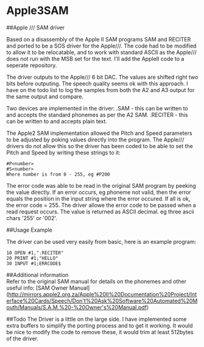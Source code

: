 # Apple3SAM
##Apple /// SAM driver

Based on a disassembly of the Apple II SAM programs SAM and RECITER and ported to be a SOS driver for the Apple///. The code had to be modified to allow it to be relocatable, and to work with standard ASCII as the Apple/// does not run with the MSB set for the text. I'll add the AppleII code to a seperate repository.

The driver outputs to the Apple/// 6 bit DAC. The values are shifted right two bits before outputing. The speech quality seems ok with this approach. I have on the todo list to log the samples from both the A2 and A3 output for the same output and compare.

Two devices are implemented in the driver:
   .SAM - this can be written to and accepts the standard phonemes as per the A2 SAM.
   .RECITER - this can be written to and accepts plain text.
   
The Apple2 SAM implementation allowed the Pitch and Speed parameters to be adjusted by poking values directly into the program. The Apple/// drivers do not allow this so the driver has been coded to be able to set the Pitch and Speed by writing these strings to it:
   ```
   #P<number>
   #S<number>
   Where number is from 0 - 255, eg #P200
   ```
   
   
The error code was able to be read in the original SAM program by peeking the value directly. If an error occurs, eg phoneme not valid, then the error equals the position in the input string where the error occured. If all is ok, the error code = 255. The driver allowe the error code to be passed when a read request occurs. The value is returned as ASCII decimal. eg three ascii chars '255' or '002'.
   
##Usage Example

The driver can be used very easily from basic, here is an example program:

   ```
   10 OPEN #1,".RECITER"
   20 PRINT #1;"HELLO"
   30 INPUT #1;ERRCODE$
   ```

##Additional information   
Refer to the original SAM manual for details on the phonemes and other useful info:
[SAM Owner Manual] (http://mirrors.apple2.org.za/Apple%20II%20Documentation%20Project/Interface%20Cards/Speech/Don't%20Ask%20Software%20Automated%20Mouth/Manuals/S.A.M.%20-%20Owner's%20Manual.pdf)

##Todo
The Driver is a little on the large side. I have implemented some extra buffers to simplify the porting process and to get it working. It would be nice to modify the code to remove these, it would trim at least 512bytes of the driver.


